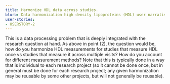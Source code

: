 ```yaml
---
title: Harmonize HDL data across studies.
blurb: Data harmonization high density lipoproteins (HDL) user narrative.
user-stories:
- USERSTORY-2
---
```

This is a data processing problem that is deeply integrated with the research question at hand.  As above in point (2), the question would be, how do you harmonize HDL measurements for studies that measure HDL once vs studies that measure it across multiple visits?  How do you account for different measurement methods? Note that this is typically done in a way that is individual to each research project (so it cannot be done once, but in general must be done for each research project; any given harmonization may be reusable by some other projects, but will not generally be reusable).
